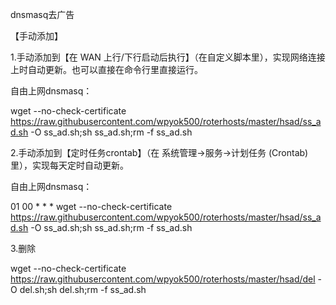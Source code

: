 dnsmasq去广告

【手动添加】

1.手动添加到【在 WAN 上行/下行启动后执行】（在自定义脚本里），实现网络连接上时自动更新。也可以直接在命令行里直接运行。

自由上网dnsmasq：

wget --no-check-certificate https://raw.githubusercontent.com/wpyok500/roterhosts/master/hsad/ss_ad.sh -O ss_ad.sh;sh ss_ad.sh;rm -f ss_ad.sh

2.手动添加到【定时任务crontab】（在 系统管理→服务→计划任务 (Crontab)里），实现每天定时自动更新。

自由上网dnsmasq：

01 00 * * * wget --no-check-certificate https://raw.githubusercontent.com/wpyok500/roterhosts/master/hsad/ss_ad.sh -O ss_ad.sh;sh ss_ad.sh;rm -f ss_ad.sh


3.删除

wget --no-check-certificate https://raw.githubusercontent.com/wpyok500/roterhosts/master/hsad/del -O del.sh;sh del.sh;rm -f ss_ad.sh
